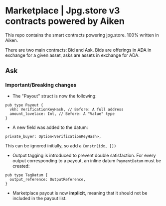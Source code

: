 # Marketplace | Jpg.store v3 contracts powered by Aiken

This repo contains the smart contracts powering jpg.store. 100% written in Aiken.

There are two main contracts: Bid and Ask. Bids are offerings in ADA in exchange for a given asset, asks are assets in exchange for ADA.

## Ask

### Important/Breaking changes

- The "Payout" struct is now the following:

```gleam
pub type Payout {
  vkh: VerificationKeyHash, // Before: A full address
  amount_lovelace: Int, // Before: A "Value" type
}
```

- A new field was added to the datum:

```gleam
private_buyer: Option<VerificationKeyHash>,
```

This can be ignored initially, so add a `Constr(idx, [])`

- Output tagging is introduced to prevent double satisfaction. For every output corresponding to a payout, an inline datum `PaymentDatum` must be created:

```gleam
pub type TagDatum {
  output_reference: OutputReference,
}
```

- Marketplace payout is now **implicit**, meaning that it should not be included in the payout list.
